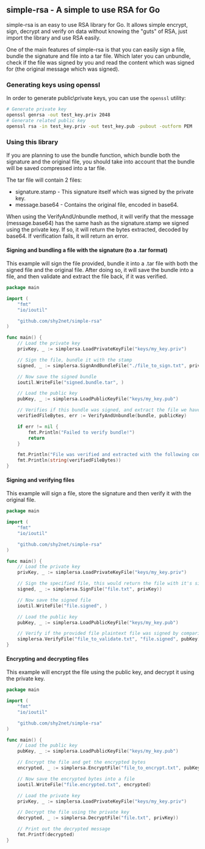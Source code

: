 ## simple-rsa - A simple to use RSA for Go

simple-rsa is an easy to use RSA library for Go.
It allows simple encrypt, sign, decrypt and verify on data without
knowing the "guts" of RSA, just import the library and use RSA easily.

One of the main features of simple-rsa is that you can easily sign a file, bundle the signature and file into a tar file.
Which later you can unbundle, check if the file was signed by you and read the content which was signed for (the original message which was signed).

### Generating keys using openssl

In order to generate public\private keys, you can use the `openssl` utility:

```bash
# Generate private key
openssl genrsa -out test_key.priv 2048
# Generate related public key
openssl rsa -in test_key.priv -out test_key.pub -pubout -outform PEM
```


### Using this library

If you are planning to use the bundle function, which bundle both the signature and the original file, you should take into account that the bundle will be saved compressed into a tar file.

The tar file will contain 2 files:

- signature.stamp - This signature itself which was signed by the private key.
- message.base64 - Contains the original file, encoded in base64.

When using the VerifyAndUnbundle method, it will verify that the message (message.base64) has the same hash as the signature.stamp
we signed using the private key. If so, it will return the bytes extracted, decoded by base64. If verification fails, it will return an error.


#### Signing and bundling a file with the signature (to a .tar format)

This example will sign the file provided, bundle it into a .tar file with both the signed file and the original file.
After doing so, it will save the bundle into a file, and then validate and extract the file back, if it was verified.

```go
package main

import (
    "fmt"
    "io/ioutil"

    "github.com/shy2net/simple-rsa"
)

func main() {
    // Load the private key
    privKey, _ := simplersa.LoadPrivateKeyFile("keys/my_key.priv")

    // Sign the file, bundle it with the stamp
    signed, _ := simplersa.SignAndBundleFile("./file_to_sign.txt", privateKey)

    // Now save the signed bundle
    ioutil.WriteFile("signed.bundle.tar", )

    // Load the public key
    pubKey, _ := simplersa.LoadPublicKeyFile("keys/my_key.pub")

    // Verifies if this bundle was signed, and extract the file we have signed
    verifiedFileBytes, err := VerifyAndUnbundle(bundle, publicKey)

    if err != nil {
        fmt.Println("Failed to verify bundle!")
        return
    }

    fmt.Println("File was verified and extracted with the following content:")
    fmt.Println(string(verifiedFileBytes))
}
```



#### Signing and verifying files

This example will sign a file, store the signature and then verify it with the original file.

```go
package main

import (
    "fmt"
    "io/ioutil"

    "github.com/shy2net/simple-rsa"
)

func main() {
    // Load the private key
    privKey, _ := simplersa.LoadPrivateKeyFile("keys/my_key.priv")

    // Sign the specified file, this would return the file with it's signed bytes
    signed, _ := simplersa.SignFile("file.txt", privKey))

    // Now save the signed file
    ioutil.WriteFile("file.signed", )

    // Load the public key
    pubKey, _ := simplersa.LoadPublicKeyFile("keys/my_key.pub")

    // Verify if the provided file plaintext file was signed by comparing it using the 'file.signed' we have generated
    simplersa.VerifyFile("file_to_validate.txt", "file.signed", pubKey)
}
```


#### Encrypting and decrypting files

This example will encrypt the file using the public key, and decrypt it using the private key.

```go
package main

import (
    "fmt"
    "io/ioutil"

    "github.com/shy2net/simple-rsa"
)

func main() {
    // Load the public key
    pubKey, _ := simplersa.LoadPublicKeyFile("keys/my_key.pub")

    // Encrypt the file and get the encrypted bytes
    encrypted, _ := simplersa.EncryptFile("file_to_encrypt.txt", pubKey)

    // Now save the encrypted bytes into a file
    ioutil.WriteFile("file.encrypted.txt", encrypted)

    // Load the private key
    privKey, _ := simplersa.LoadPrivateKeyFile("keys/my_key.priv")

    // Decrypt the file using the private key
    decrypted, _ := simplersa.DecryptFile("file.txt", privKey))

    // Print out the decrypted message
    fmt.Printf(decrypted)
}
```